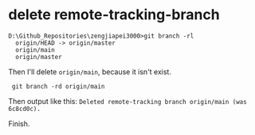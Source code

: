 # delete remote-tracking-branch

```
D:\Github_Repositories\zengjiapei3000>git branch -rl
  origin/HEAD -> origin/master
  origin/main
  origin/master
```

Then I'll delete `origin/main`, because it isn't exist.

` git branch -rd origin/main`

Then output like this:
`Deleted remote-tracking branch origin/main (was 6c8cd0c).`

Finish.